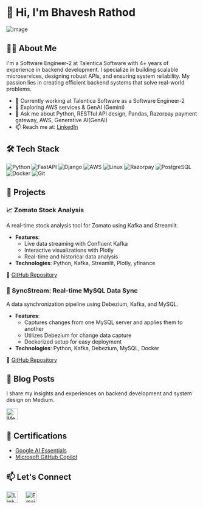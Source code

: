 # 👋 Hi, I'm Bhavesh Rathod

![image](https://github.com/user-attachments/assets/6fcb27c9-caa4-4cc9-8631-1af986cd8488)

## 🧑‍💻 About Me

I'm a Software Engineer-2 at Talentica Software with 4+ years of experience in backend development. I specialize in building scalable microservices, designing robust APIs, and ensuring system reliability. My passion lies in creating efficient backend systems that solve real-world problems.

- 🔧 Currently working at Talentica Software as a Software Engineer-2
- 🌱 Exploring AWS services & GenAI (Gemini)
- 💬 Ask me about Python, RESTful API design, Pandas, Razorpay payment gateway, AWS, Generative AI(GenAI)
- 📫 Reach me at: [LinkedIn](https://www.linkedin.com/in/bhaveshkumar-rathod/)

## 🛠️ Tech Stack

![Python](https://img.shields.io/badge/Python-3776AB?style=flat&logo=python&logoColor=white)
![FastAPI](https://img.shields.io/badge/FastAPI-009688?style=flat&logo=fastapi&logoColor=white)
![Django](https://img.shields.io/badge/Django-092E20?style=flat&logo=django&logoColor=white)
![AWS](https://img.shields.io/badge/AWS-232F3E?style=flat&logo=amazon-aws&logoColor=white)
![Linux](https://img.shields.io/badge/Linux-FCC624?style=flat&logo=linux&logoColor=black)
![Razorpay](https://img.shields.io/badge/Razorpay-02042B?style=flat&logo=razorpay&logoColor=white)
![PostgreSQL](https://img.shields.io/badge/PostgreSQL-336791?style=flat&logo=postgresql&logoColor=white)
![Docker](https://img.shields.io/badge/Docker-2496ED?style=flat&logo=docker&logoColor=white)
![Git](https://img.shields.io/badge/Git-F05032?style=flat&logo=git&logoColor=white)

## 🚀 Projects

### 📈 Zomato Stock Analysis

A real-time stock analysis tool for Zomato using Kafka and Streamlit.

- **Features**:
  - Live data streaming with Confluent Kafka
  - Interactive visualizations with Plotly
  - Real-time and historical data analysis
- **Technologies**: Python, Kafka, Streamlit, Plotly, yfinance

🔗 [GitHub Repository](https://github.com/yourusername/zomato-stock-analysis)

### 🔄 SyncStream: Real-time MySQL Data Sync

A data synchronization pipeline using Debezium, Kafka, and MySQL.

- **Features**:
  - Captures changes from one MySQL server and applies them to another
  - Utilizes Debezium for change data capture
  - Dockerized setup for easy deployment
- **Technologies**: Python, Kafka, Debezium, MySQL, Docker

🔗 [GitHub Repository](https://github.com/yourusername/syncstream-mysql-sync)

## 📝 Blog Posts

I share my insights and experiences on backend development and system design on Medium.

<a href="https://medium.com/@bhavesh3194" target="_blank">
  <img src="https://cdn-icons-png.flaticon.com/512/5968/5968885.png" alt="Medium" width="30"/>
</a>

## 📜 Certifications

- [Google AI Essentials](https://www.linkedin.com/posts/bhaveshkumar-rathod_google-ai-essentials-certificate-activity-7302168373579145218-AVjP)
- [Microsoft GitHub Copilot](https://www.linkedin.com/posts/bhaveshkumar-rathod_microsoftlearn-githubcopilot-certificateachieved-activity-7270730632064888832-wxX6)

## 📫 Let's Connect

<div style="display: flex; gap: 20px; align-items: center;">
  <a href="https://www.linkedin.com/in/bhaveshkumar-rathod/" target="_blank">
    <img src="https://cdn-icons-png.flaticon.com/512/174/174857.png" alt="LinkedIn" width="30" style="vertical-align: middle;"/>
  </a>

  <a href="mailto:bhavesh3194@gmail.com">
    <img src="https://cdn-icons-png.flaticon.com/512/732/732200.png" alt="Email" width="30" style="vertical-align: middle;"/>
  </a>
</div>
